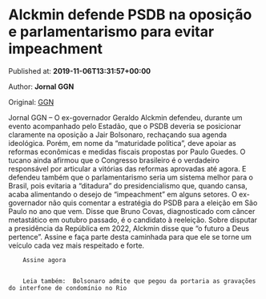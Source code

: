 
# Alckmin defende PSDB na oposição e parlamentarismo para evitar impeachment

Published at: **2019-11-06T13:31:57+00:00**

Author: **Jornal GGN**

Original: [GGN](https://jornalggn.com.br/noticia/alckmin-defende-psdb-na-oposicao-e-parlamentarismo-para-evitar-impeachment/)

Jornal GGN – O ex-governador Geraldo Alckmin defendeu, durante um evento acompanhado pelo Estadão, que o PSDB deveria se posicionar claramente na oposição a Jair Bolsonaro, rechaçando sua agenda ideológica. Porém, em nome da “maturidade política”, deve apoiar as reformas econômicas e medidas fiscais propostas por Paulo Guedes.
O tucano ainda afirmou que o Congresso brasileiro é o verdadeiro responsável por articular a vitórias das reformas aprovadas até agora. E defendeu também que o parlamentarismo seria um sistema melhor para o Brasil, pois evitaria a “ditadura” do presidencialismo que, quando cansa, acaba alimentando o desejo de “impeachment” em alguns setores.
O ex-governador não quis comentar a estratégia do PSDB para a eleição em São Paulo no ano que vem. Disse que Bruno Covas, diagnosticado com câncer metastático em outubro passado, é o candidato à reeleição. Sobre disputar a presidência da República em 2022, Alckmin disse que “o futuro a Deus pertence”.
Assine e faça parte desta caminhada para que ele se torne um veículo cada vez mais respeitado e forte.

        Assine agora
      

        Leia também:  Bolsonaro admite que pegou da portaria as gravações do interfone de condomínio no Rio
      
